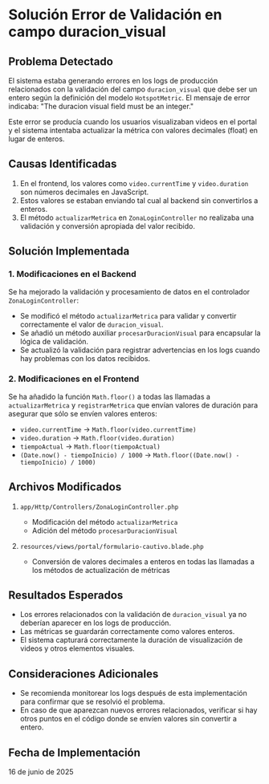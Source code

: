 # Solución Error de Validación en campo duracion_visual

## Problema Detectado
El sistema estaba generando errores en los logs de producción relacionados con la validación del campo `duracion_visual` que debe ser un entero según la definición del modelo `HotspotMetric`. El mensaje de error indicaba: "The duracion visual field must be an integer."

Este error se producía cuando los usuarios visualizaban videos en el portal y el sistema intentaba actualizar la métrica con valores decimales (float) en lugar de enteros.

## Causas Identificadas
1. En el frontend, los valores como `video.currentTime` y `video.duration` son números decimales en JavaScript.
2. Estos valores se estaban enviando tal cual al backend sin convertirlos a enteros.
3. El método `actualizarMetrica` en `ZonaLoginController` no realizaba una validación y conversión apropiada del valor recibido.

## Solución Implementada

### 1. Modificaciones en el Backend

Se ha mejorado la validación y procesamiento de datos en el controlador `ZonaLoginController`:

- Se modificó el método `actualizarMetrica` para validar y convertir correctamente el valor de `duracion_visual`.
- Se añadió un método auxiliar `procesarDuracionVisual` para encapsular la lógica de validación.
- Se actualizó la validación para registrar advertencias en los logs cuando hay problemas con los datos recibidos.

### 2. Modificaciones en el Frontend

Se ha añadido la función `Math.floor()` a todas las llamadas a `actualizarMetrica` y `registrarMetrica` que envían valores de duración para asegurar que sólo se envíen valores enteros:

- `video.currentTime` → `Math.floor(video.currentTime)`
- `video.duration` → `Math.floor(video.duration)`
- `tiempoActual` → `Math.floor(tiempoActual)`
- `(Date.now() - tiempoInicio) / 1000` → `Math.floor((Date.now() - tiempoInicio) / 1000)`

## Archivos Modificados
1. `app/Http/Controllers/ZonaLoginController.php`
   - Modificación del método `actualizarMetrica`
   - Adición del método `procesarDuracionVisual`

2. `resources/views/portal/formulario-cautivo.blade.php`
   - Conversión de valores decimales a enteros en todas las llamadas a los métodos de actualización de métricas

## Resultados Esperados
- Los errores relacionados con la validación de `duracion_visual` ya no deberían aparecer en los logs de producción.
- Las métricas se guardarán correctamente como valores enteros.
- El sistema capturará correctamente la duración de visualización de videos y otros elementos visuales.

## Consideraciones Adicionales
- Se recomienda monitorear los logs después de esta implementación para confirmar que se resolvió el problema.
- En caso de que aparezcan nuevos errores relacionados, verificar si hay otros puntos en el código donde se envíen valores sin convertir a entero.

## Fecha de Implementación
16 de junio de 2025
